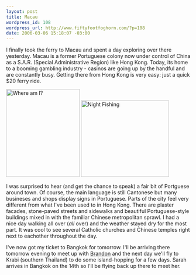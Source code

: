 ```yaml
--- 
layout: post
title: Macau
wordpress_id: 108
wordpress_url: http://www.fiftyfootfoghorn.com/?p=108
date: 2006-03-06 15:18:07 -03:00
---
```

I finally took the ferry to Macau and spent a day exploring over there yesterday. Macau is a former Portuguese colony now under control of China as a S.A.R. (Special Administrative Region) like Hong Kong. Today, its home to a booming gambling industry - casinos are going up by the handful and are constantly busy. Getting there from Hong Kong is very easy: just a quick $20 ferry ride.

<a href="http://flickr.com/photos/fiftyfeet/109045412"><img src="http://static.flickr.com/36/109045412_4be91cb193_m.jpg" border="0" alt="Where am I?" width="201" height="240" /></a> <a href="http://flickr.com/photos/fiftyfeet/108784660"><img src="http://static.flickr.com/55/108784660_360fca5ec4_m.jpg" border="0" alt="Night Fishing" width="240" height="209" /></a>

I was surprised to hear (and get the chance to speak) a fair bit of Portguese around town. Of course, the main language is still Cantonese but many busineses and shops display signs in Portuguese. Parts of the city feel very different from what I've been used to in Hong Kong. There are plaster facades, stone-paved streets and sidewalks and beautiful Portuguese-style buildings mixed in with the familiar Chinese metropolitan sprawl. I had a nice day walking all over (<em>all</em> over) and the weather stayed dry for the most part. It was cool to see several Catholic churches and Chinese temples right next to eachother throughout the day.

I've now got my ticket to Bangkok for tomorrow. I'll be arriving there tomorrow evening to meet up with <a href="http://www.brankru.com">Brandon</a> and the next day we'll fly to Krabi (southern Thailand) to do some island-hopping for a few days. Sarah arrives in Bangkok on the 14th so I'll be flying back up there to meet her.
